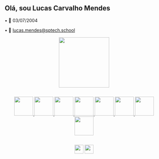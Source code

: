 ## Olá, sou Lucas Carvalho Mendes

• 📅 03/07/2004

• 📧 [lucas.mendes@sptech.school](mailto:lucas.mendes@sptech.school)

<div align="center">
    <a href="https://github.com/LucasCMendes10">
        <img height="160em" src="https://github-readme-stats.vercel.app/api?username=LucasCMendes10&count_private=true&show_icons=true&title_color=5589d6&text_color=DEDEDE&icon_color=5589d6&bg_color=191919&border_radius=10"/>
</div>

##

<div align="center">
<img src="https://cdn.jsdelivr.net/gh/devicons/devicon@latest/icons/java/java-plain.svg" height="60em">
<img src="https://cdn.jsdelivr.net/gh/devicons/devicon@latest/icons/spring/spring-original.svg" height="60em">
<img src="https://cdn.jsdelivr.net/gh/devicons/devicon/icons/python/python-original.svg" height="60em"/>
<img src="https://cdn.jsdelivr.net/gh/devicons/devicon/icons/mysql/mysql-original-wordmark.svg" height="60em">
<img src="https://cdn.jsdelivr.net/gh/devicons/devicon@latest/icons/nodejs/nodejs-plain.svg" height="60em">
<img src="https://cdn.jsdelivr.net/gh/devicons/devicon/icons/javascript/javascript-plain.svg" height="60em"> 
<img src="https://cdn.jsdelivr.net/gh/devicons/devicon@latest/icons/html5/html5-plain.svg" height="60em">
<img src="https://cdn.jsdelivr.net/gh/devicons/devicon@latest/icons/css3/css3-plain.svg" height="60em">
</div>

##

<div align="center">
<a href="mailto:lucas.mendes@sptech.school">
<img src="https://img.shields.io/badge/Outlook-0078D4?style=for-the-badge&logo=microsoft-outlook&logoColor=white" height="28em"></a>
<a href="https://www.linkedin.com/in/lucas-carvalho-mendes-864231287/">
<img src="https://img.shields.io/badge/LinkedIn-0077B5?style=for-the-badge&logo=linkedin&logoColor=white" height="28em"></a>
</div>
